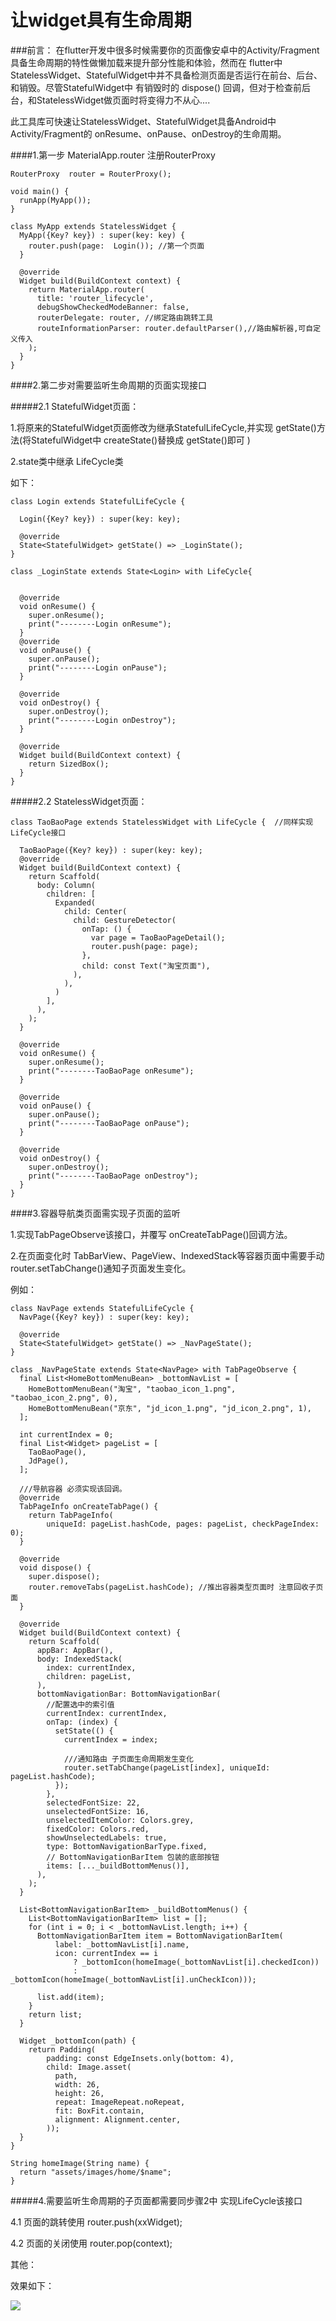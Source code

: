 # 让widget具有生命周期

###前言：
 在flutter开发中很多时候需要你的页面像安卓中的Activity/Fragment具备生命周期的特性做懒加载来提升部分性能和体验，然而在
 flutter中StatelessWidget、StatefulWidget中并不具备检测页面是否运行在前台、后台、和销毁。尽管StatefulWidget中
 有销毁时的 dispose() 回调，但对于检查前后台，和StatelessWidget做页面时将变得力不从心....

 此工具库可快速让StatelessWidget、StatefulWidget具备Android中Activity/Fragment的 onResume、onPause、onDestroy的生命周期。

####1.第一步 MaterialApp.router 注册RouterProxy

    RouterProxy  router = RouterProxy();

    void main() {
   	  runApp(MyApp());
   	}
   	
   	class MyApp extends StatelessWidget {
   	  MyApp({Key? key}) : super(key: key) {
   		router.push(page:  Login()); //第一个页面 
   	  }
   	
   	  @override
   	  Widget build(BuildContext context) {
   		return MaterialApp.router(
   		  title: 'router_lifecycle',
   		  debugShowCheckedModeBanner: false,
   		  routerDelegate: router, //绑定路由跳转工具
   		  routeInformationParser: router.defaultParser(),//路由解析器,可自定义传入
   		);
   	  }
   	}

####2.第二步对需要监听生命周期的页面实现接口

#####2.1 StatefulWidget页面：

   1.将原来的StatefulWidget页面修改为继承StatefulLifeCycle,并实现 getState()方法(将StatefulWidget中 createState()替换成 getState()即可 )
   
   2.state类中继承 LifeCycle类

   如下：

	class Login extends StatefulLifeCycle {

	  Login({Key? key}) : super(key: key);

	  @override
	  State<StatefulWidget> getState() => _LoginState();
	}

	class _LoginState extends State<Login> with LifeCycle{


	  @override
	  void onResume() {
		super.onResume();
		print("--------Login onResume");
	  }
	  @override
	  void onPause() {
		super.onPause();
		print("--------Login onPause");
	  }

	  @override
	  void onDestroy() {
		super.onDestroy();
		print("--------Login onDestroy");
	  }

	  @override
	  Widget build(BuildContext context) {
		return SizedBox();
	  }
	}

#####2.2 StatelessWidget页面：

	class TaoBaoPage extends StatelessWidget with LifeCycle {  //同样实现 LifeCycle接口
	  
	  TaoBaoPage({Key? key}) : super(key: key);
	  @override
	  Widget build(BuildContext context) {
		return Scaffold(
		  body: Column(
			children: [
			  Expanded(
				child: Center(
				  child: GestureDetector(
					onTap: () {
					  var page = TaoBaoPageDetail();
					  router.push(page: page);
					},
					child: const Text("淘宝页面"),
				  ),
				),
			  )
			],
		  ),
		);
	  }

	  @override
	  void onResume() {
		super.onResume();
		print("--------TaoBaoPage onResume");
	  }

	  @override
	  void onPause() {
		super.onPause();
		print("--------TaoBaoPage onPause");
	  }

	  @override
	  void onDestroy() {
		super.onDestroy();
		print("--------TaoBaoPage onDestroy");
	  }
	}

####3.容器导航类页面需实现子页面的监听
 
 1.实现TabPageObserve该接口，并覆写  onCreateTabPage()回调方法。

 2.在页面变化时 TabBarView、PageView、IndexedStack等容器页面中需要手动 router.setTabChange()通知子页面发生变化。
 
 例如：

	class NavPage extends StatefulLifeCycle {
	  NavPage({Key? key}) : super(key: key);

	  @override
	  State<StatefulWidget> getState() => _NavPageState();
	}

	class _NavPageState extends State<NavPage> with TabPageObserve {
	  final List<HomeBottomMenuBean> _bottomNavList = [
		HomeBottomMenuBean("淘宝", "taobao_icon_1.png", "taobao_icon_2.png", 0),
		HomeBottomMenuBean("京东", "jd_icon_1.png", "jd_icon_2.png", 1),
	  ];

	  int currentIndex = 0;
	  final List<Widget> pageList = [
		TaoBaoPage(),
		JdPage(),
	  ];

	  ///导航容器 必须实现该回调。
	  @override
	  TabPageInfo onCreateTabPage() {
		return TabPageInfo(
			uniqueId: pageList.hashCode, pages: pageList, checkPageIndex: 0);
	  }

	  @override
	  void dispose() {
		super.dispose();
		router.removeTabs(pageList.hashCode); //推出容器类型页面时 注意回收子页面
	  }

	  @override
	  Widget build(BuildContext context) {
		return Scaffold(
		  appBar: AppBar(),
		  body: IndexedStack(
			index: currentIndex,
			children: pageList,
		  ),
		  bottomNavigationBar: BottomNavigationBar(
			//配置选中的索引值
			currentIndex: currentIndex,
			onTap: (index) {
			  setState(() {
				currentIndex = index;

				///通知路由 子页面生命周期发生变化
				router.setTabChange(pageList[index], uniqueId: pageList.hashCode);
			  });
			},
			selectedFontSize: 22,
			unselectedFontSize: 16,
			unselectedItemColor: Colors.grey,
			fixedColor: Colors.red,
			showUnselectedLabels: true,
			type: BottomNavigationBarType.fixed,
			// BottomNavigationBarItem 包装的底部按钮
			items: [..._buildBottomMenus()],
		  ),
		);
	  }

	  List<BottomNavigationBarItem> _buildBottomMenus() {
		List<BottomNavigationBarItem> list = [];
		for (int i = 0; i < _bottomNavList.length; i++) {
		  BottomNavigationBarItem item = BottomNavigationBarItem(
			  label: _bottomNavList[i].name,
			  icon: currentIndex == i
				  ? _bottomIcon(homeImage(_bottomNavList[i].checkedIcon))
				  : _bottomIcon(homeImage(_bottomNavList[i].unCheckIcon)));

		  list.add(item);
		}
		return list;
	  }

	  Widget _bottomIcon(path) {
		return Padding(
			padding: const EdgeInsets.only(bottom: 4),
			child: Image.asset(
			  path,
			  width: 26,
			  height: 26,
			  repeat: ImageRepeat.noRepeat,
			  fit: BoxFit.contain,
			  alignment: Alignment.center,
			));
	  }
	}

	String homeImage(String name) {
	  return "assets/images/home/$name";
	}

#####4.需要监听生命周期的子页面都需要同步骤2中 实现LifeCycle该接口
  
  4.1 页面的跳转使用 router.push(xxWidget);

  4.2 页面的关闭使用 router.pop(context);
  
其他：
 


效果如下：

![](https://github.com/zhengzaihong/router_lifecycle/blob/master/images/GIF.gif)